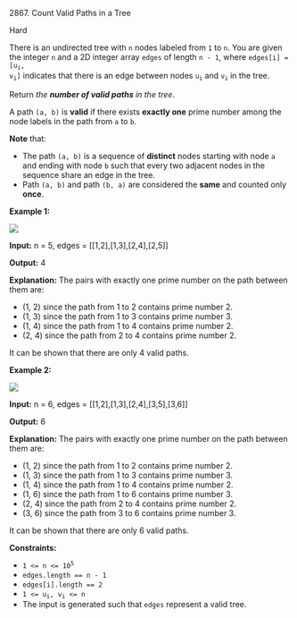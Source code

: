 2867\. Count Valid Paths in a Tree

Hard

There is an undirected tree with `n` nodes labeled from `1` to `n`. You are given the integer `n` and a 2D integer array `edges` of length `n - 1`, where <code>edges[i] = [u<sub>i</sub>, v<sub>i</sub>]</code> indicates that there is an edge between nodes <code>u<sub>i</sub></code> and <code>v<sub>i</sub></code> in the tree.

Return _the **number of valid paths** in the tree_.

A path `(a, b)` is **valid** if there exists **exactly one** prime number among the node labels in the path from `a` to `b`.

**Note** that:

*   The path `(a, b)` is a sequence of **distinct** nodes starting with node `a` and ending with node `b` such that every two adjacent nodes in the sequence share an edge in the tree.
*   Path `(a, b)` and path `(b, a)` are considered the **same** and counted only **once**.

**Example 1:**

![](https://leetcode-in-java.github.io/src/main/java/g2801_2900/s2867_count_valid_paths_in_a_tree/example1.png)

**Input:** n = 5, edges = [[1,2],[1,3],[2,4],[2,5]]

**Output:** 4

**Explanation:** The pairs with exactly one prime number on the path between them are: 
- (1, 2) since the path from 1 to 2 contains prime number 2. 
- (1, 3) since the path from 1 to 3 contains prime number 3.
- (1, 4) since the path from 1 to 4 contains prime number 2. 
- (2, 4) since the path from 2 to 4 contains prime number 2. 

It can be shown that there are only 4 valid paths.

**Example 2:**

![](https://leetcode-in-java.github.io/src/main/java/g2801_2900/s2867_count_valid_paths_in_a_tree/example2.png)

**Input:** n = 6, edges = [[1,2],[1,3],[2,4],[3,5],[3,6]]

**Output:** 6

**Explanation:** The pairs with exactly one prime number on the path between them are: 
- (1, 2) since the path from 1 to 2 contains prime number 2. 
- (1, 3) since the path from 1 to 3 contains prime number 3. 
- (1, 4) since the path from 1 to 4 contains prime number 2. 
- (1, 6) since the path from 1 to 6 contains prime number 3. 
- (2, 4) since the path from 2 to 4 contains prime number 2. 
- (3, 6) since the path from 3 to 6 contains prime number 3. 

It can be shown that there are only 6 valid paths.

**Constraints:**

*   <code>1 <= n <= 10<sup>5</sup></code>
*   `edges.length == n - 1`
*   `edges[i].length == 2`
*   <code>1 <= u<sub>i</sub>, v<sub>i</sub> <= n</code>
*   The input is generated such that `edges` represent a valid tree.